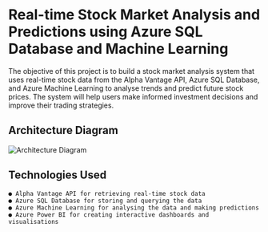 # Real-time Stock Market Analysis and Predictions using Azure SQL Database and Machine Learning

The objective of this project is to build a stock market analysis system that uses real-time
stock data from the Alpha Vantage API, Azure SQL Database, and Azure Machine Learning
to analyse trends and predict future stock prices. The system will help users make informed
investment decisions and improve their trading strategies.

## Architecture Diagram
![Architecture Diagram](readmefiles/arch.png)

## Technologies Used 
```
● Alpha Vantage API for retrieving real-time stock data
● Azure SQL Database for storing and querying the data
● Azure Machine Learning for analysing the data and making predictions
● Azure Power BI for creating interactive dashboards and visualisations
```